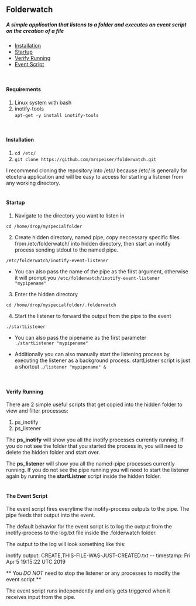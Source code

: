## Folderwatch

##### A simple application that listens to a folder and executes an event script on the creation of a file

- [Installation](#requirements)
- [Startup](#startup)
- [Verify Running](#verify-running)
- [Event Script](#the-event-script)

  
<br />

#### Requirements
1. Linux system with bash
2. inotify-tools  
```apt-get -y install inotify-tools```
<br />  

#### Installation
1. ```cd /etc/```
2. ```git clone https://github.com/mrspeiser/folderwatch.git```

I recommend cloning the repository into /etc/ because /etc/ is generally for etcetera application and will be easy to access for starting a listener from any working directory.  
<br />  

#### Startup

1. Navigate to the directory you want to listen in

  ```cd /home/drop/myspecialfolder```

2. Create hidden directory, named pipe, copy neccessary specific files from /etc/folderwatch/ into hidden directory, then start an inotify process sending stdout to the named pipe.
  
```/etc/folderwatch/inotify-event-listener```
   - You can also pass the name of the pipe as the first argument, otherwise it will prompt you 
```/etc/folderwatch/inotify-event-listener "mypipename"```

3. Enter the hidden directory 
  
```cd /home/drop/myspecialfolder/.folderwatch```

4. Start the listener to forward the output from the pipe to the event
  
```./startListener```
  
   - You can also pass the pipename as the first parameter  
```./startListener "mypipename"```
  
   - Additionally you can also manually start the listening process by executing the listener as a background process. startListner script is just a shortcut 
```./listener "mypipename" &```  
<br />

#### Verify Running

There are 2 simple useful scripts that get copied into the hidden folder to view and filter processes:
1. ps_inotify
2. ps_listener

The **ps_inotify** will show you all the inotify processes currently running. If you do not see the folder that you started the process in, you will need to delete the hidden folder and start over.

The **ps_listener** will show you all the named-pipe processes currently running. If you do not see the pipe running you will need to start the listener again by running the **startListner** script inside the hidden folder.  
<br />

#### The Event Script

The event script fires everytime the inotify-process outputs to the pipe. The pipe feeds that output into the event.

The default behavior for the event script is to log the output from the inotify-process to the log.txt file inside the .folderwatch folder.

The output to the log will look something like this:  

inotify output: CREATE,THIS-FILE-WAS-JUST-CREATED.txt    --    timestamp: Fri Apr  5 19:15:22 UTC 2019

** You _DO NOT_ need to stop the listener or any processes to modify the event script **

The event script runs independently and only gets triggered when it receives input from the pipe.

